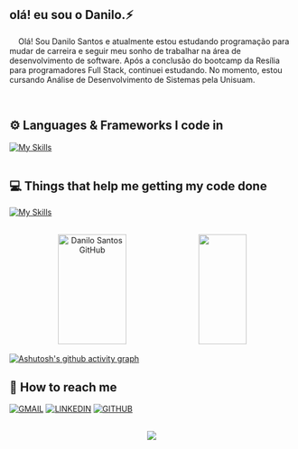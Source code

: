 

## olá! eu sou o Danilo.⚡
<p style="margin-top: '20px'">
 &nbsp; &nbsp; Olá! Sou Danilo Santos e atualmente estou estudando programação para mudar de carreira e seguir meu sonho de trabalhar na área de desenvolvimento de software. Após a conclusão do bootcamp da Resília para programadores Full Stack, continuei estudando. No momento, estou cursando Análise de Desenvolvimento de Sistemas pela Unisuam.

</p>
<br/>

## ⚙️ Languages & Frameworks I code in
[![My Skills](https://skillicons.dev/icons?i=html,css,bootstrap,sass,styledcomponents,js,ts,react,nodejs,express,redux,docker,postgres,mongodb,firebase,jest,prisma)](https://skillicons.dev)
<br/>
<br/>

## 💻 Things that help me getting my code done
[![My Skills](https://skillicons.dev/icons?i=ubuntu,vscode,git,figma,npm,github,postman)](https://skillicons.dev)
<br/>
<br/>


<div align="center">  
  <img width="49%" height="195px" src="https://github-readme-stats.vercel.app/api?username=DevDaniloSants&show_icons=true&count_private=true&hide_border=true&title_color=4169E1&icon_color=4169E1&text_color=c9d1d9&bg_color=0d1117" alt="Danilo Santos GitHub" /> 
  <img width="41%" height="195px" src="https://github-readme-stats.vercel.app/api/top-langs/?username=DevDaniloSants&layout=compact&hide_border=true&title_color=4169E1&text_color=fff&bg_color=0d1117" />
</div>


[![Ashutosh's github activity graph](https://github-readme-activity-graph.vercel.app/graph?username=DevDaniloSants&bg_color=transparent&color=bcc3fb&line=4c5a9e&point=007cdb&area=true&hide_border=true)](https://github.com/ashutosh00710/github-readme-activity-graph)

## 👥  How to reach me
<div>
  <a href="mailto: sdaniloscofield@gmail.com"><img  src="https://img.shields.io/badge/Gmail-D14836?style=for-the-badge&logo=gmail&logoColor=white" alt="GMAIL" title="GMAIL"/></a>
  <a href="https://www.linkedin.com/in/danilodss/"><img  src="https://img.shields.io/badge/LinkedIn-0077B5?style=for-the-badge&logo=linkedin&logoColor=white" alt="LINKEDIN" title="LINKEDIN"/></a>
  <a href="https://github.com/DevDaniloSants"><img  src="https://img.shields.io/badge/GitHub-100000?style=for-the-badge&logo=github&logoColor=white" alt="GITHUB" title="GITHUB"/></a>
</div>
<br/>

<p align="center">
  <img src="https://github-profile-trophy.vercel.app/?username=DevDaniloSants&theme=nord&row=2&no-bg=true&column=8&margin-w=5&margin-h=15" />
</p>
